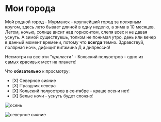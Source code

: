 # Мои города 

Мой родной город - Мурманск - крупнейший город за полярным кругом, здесь лето бывает длиной в одну неделю, а зима в 10 месяцев. Летом, ночью,  солнце висит над горизонтом, слепя всех и не давая уснуть. А зимой существуешь, толком не понимая утро, день или вечер в данный момент времени, потому что **всегда** темно. Здравствуй, полярная ночь, дифицит витамина Д и дипрессия!

Несмотря на все эти _"прелести"_ - Кольский полуостров - одно из самых красивых мест на планете! 

Что  **обязательно** к просмотру:
 - [Х] Северное сияние
 - [Х] Праздник севера
 - [Х] Кольский полуостров в сентябре - краше осени нет!
 - [Х] Белые ночи - уснуть будет сложно!
  
                                               
![осень](https://static.tildacdn.com/tild6166-6338-4062-b536-333432653234/i.jpg)

![северное сияние](https://yandex.ru/images/search?from=tabbar&img_url=https%3A%2F%2Fwww.ferra.ru%2Fimgs%2F2023%2F04%2F18%2F17%2F5877214%2F22d7096906675f80130e018fd6b96cd877e02a52.jpg&lr=193&pos=7&rpt=simage&text=%D0%BC%D1%83%D1%80%D0%BC%D0%B0%D0%BD%D1%81%D0%BA%D0%B0%D1%8F%20%D0%BE%D0%B1%D0%BB%D0%B0%D1%81%D1%82%D1%8C%20%D1%81%D0%B5%D0%B2%D0%B5%D1%80%D0%BD%D0%BE%D0%B5%20%D1%81%D0%B8%D1%8F%D0%BD%D0%B8%D0%B5)

